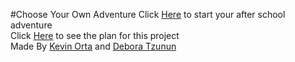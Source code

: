 #Choose Your Own Adventure
Click [Here](/school-end.md) to start your after school adventure  
Click [Here](https://docs.google.com/a/hstat.org/drawings/d/12RPclcCHGbnz6t-ZkLRhHPCxmpHsi1LWtmiJdOCRs_Y/edit?usp=sharing) to see the plan for this project  
Made By [Kevin Orta](https://github.com/Kevinorta) and [Debora Tzunun](https://github.com/deborat5786)
